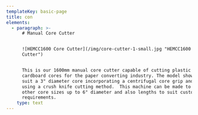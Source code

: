 ```yaml
---
templateKey: basic-page
title: con
elements:
  - paragraph: >-
      # Manual Core Cutter


      ![HEMCC1600 Core Cutter](/img/core-cutter-1-small.jpg "HEMCC1600 Core
      Cutter")


      This is our 1600mm manual core cutter capable of cutting plastic and
      cardboard cores for the paper converting industry. The model shown Is to
      suit a 3" diameter core incorporating a centrifugal core grip and supports
      using a crush knife cutting method.  This machine can be made to suit
      other core sizes up to 6" diameter and also lengths to suit customer
      requirements.
    type: text
---
```


